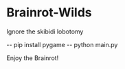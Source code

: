 # Brainrot-Wilds

Ignore the skibidi lobotomy 

-- pip install pygame
-- python main.py

Enjoy the Brainrot!
